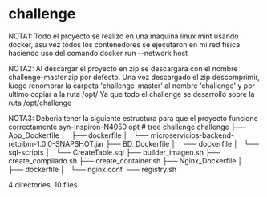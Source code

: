 # challenge

NOTA1:
Todo el proyecto se realizo en una maquina linux mint usando docker, asu vez todos los contenedores  se ejecutaron en mi red fisica haciendo uso del comando docker run --network host


NOTA2: 
Al descargar el proyecto en zip se descargara con el nombre challenge-master.zip por defecto. Una vez descargado el zip descomprimir, luego renombrar la carpeta 'challenge-master' al nombre 'challenge' y por ultimo copiar a la ruta /opt/     Ya que todo el challenge se desarrollo sobre la ruta /opt/challenge

NOTA3:
Deberia tener la siguiente estructura para que el proyecto funcione correctamente
syn-Inspiron-N4050 opt # tree challenge
challenge
├── App_Dockerfile
│   ├── dockerfile
│   └── microservicios-backend-retoibm-1.0.0-SNAPSHOT.jar
├── BD_Dockerfile
│   ├── dockerfile
│   └── sql-scripts
│       └── CreateTable.sql
├── builder_imagen.sh
├── create_compilado.sh
├── create_container.sh
├── Nginx_Dockerfile
│   ├── dockerfile
│   └── nginx.conf
└── registry.sh

4 directories, 10 files
